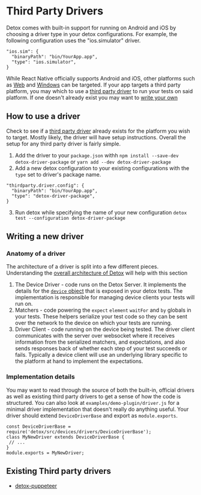 # Third Party Drivers

Detox comes with built-in support for running on Android and iOS by choosing a driver type in your detox configurations. For example, the following configuration uses the "ios.simulator" driver.

```
"ios.sim": {
  "binaryPath": "bin/YourApp.app",
  "type": "ios.simulator",
}
```

While React Native officially supports Android and iOS, other platforms such as
[Web](https://github.com/necolas/react-native-web) and [Windows](https://github.com/microsoft/react-native-windows)
can be targeted. If your app targets a third party platform, you may which to use a [third party driver](#How-to-use-a-driver) to run your tests on said platform. If one doesn't already exist you may want to [write your own](#Writing-a-new-driver)

## How to use a driver

Check to see if a [third party driver](#Existing-Third-party-drivers) already exists for the platform you wish to target. Mostly likely, the driver will have setup instructions. Overall the setup for any third party driver is fairly simple.

1. Add the driver to your `package.json` withh `npm install --save-dev detox-driver-package` or `yarn add --dev detox-driver-package`
1. Add a new detox configuration to your existing configurations with the `type` set to driver's package name.
```
"thirdparty.driver.config": {
  "binaryPath": "bin/YourApp.app",
  "type": "detox-driver-package",
}
```
3. Run detox while specifying the name of your new configuration `detox test --configuration detox-driver-package`

## Writing a new driver

### Anatomy of a driver

The architecture of a driver is split into a few different pieces. Understanding the [overall architecture of Detox](https://github.com/wix/Detox/blob/master/docs/Introduction.HowDetoxWorks.md#architecture) will help with this section

1. The Device Driver - code runs on the Detox Server. It implements the details for the
[`device` object](https://github.com/wix/Detox/blob/master/docs/APIRef.DeviceObjectAPI.md) that is exposed in your detox tests. The implementation is responsible for managing device clients your tests will run on.
1. Matchers - code powering the `expect` `element` `waitFor` and `by` globals in your tests.
These helpers serialize your test code so they can be sent over the network to the device on which your tests are running.
1. Driver Client - code running on the device being tested. The driver client communicates with the server over
websocket where it receives information from the serialized matchers, and expectations, and also sends responses
back of whether each step of your test succeeds or fails. Typically a device client will use an underlying library specific
to the platform at hand to implement the expectations.

### Implementation details

You may want to read through the source of both the built-in, official drivers as well as
existing third party drivers to get a sense of how the code is structured. You can also look at
`examples/demo-plugin/driver.js` for a minimal driver implementation that doesn't really do anything
useful. Your driver should extend `DeviceDriverBase` and export as `module.exports`.

```
const DeviceDriverBase = require('detox/src/devices/drivers/DeviceDriverBase');
class MyNewDriver extends DeviceDriverBase {
 // ...
}
module.exports = MyNewDriver;
```

## Existing Third party drivers

* [detox-puppeteer](https://github.com/ouihealth/detox-puppeteer)
